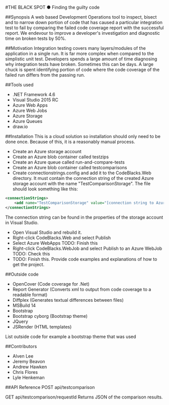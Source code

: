 #THE BLACK SPOT ● Finding the guilty code

##Synopsis
A web based Development Operations tool to inspect, bisect and to narrow down portion of code that has caused a particular integration test to fail by comparing the failed code coverage report with the successful report. We endevour to improve a developer's investigation and diagnostic time on broken tests by 50%.

##Motivation
Integration testing covers many layers/modules of the application in a single run. It is far more complex when compared to the simplistic unit test. Developers spends a large amount of time diagnosing why integration tests have broken. Sometimes this can be days. A large chuck is spent identifying portion of code where the code coverage of the failed run differs from the passing run. 

##Tools used
- .NET Framework 4.6
- Visual Studio 2015 RC
- Azure Web Apps
- Azure Web Jobs
- Azure Storage
- Azure Queues
- draw.io

##Installation
This is a cloud solution so installation should only need to be done once. Because of this, it is a reasonably manual process.

- Create an Azure storage account
- Create an Azure blob container called testzips
- Create an Azure queue called run-and-compare-tests
- Create an Azure blob container called testcomparisons
- Create connectionstrings.config and add it to the CodeBlacks.Web directory. It must contain the connection string of the created Azure storage account with the name "TestComparisonStorage". The file should look something like this:
```xml
<connectionStrings>
    <add name="TestComparisonStorage" value="[connection string to Azure storage account]"/>
</connectionStrings>
```
The connection string can be found in the properties of the storage account in Visual Studio.
- Open Visual Studio and rebuild it.
- Right-click CodeBlacks.Web and select Publish
- Select Azure WebApps TODO: Finish this
- Right-click CodeBlacks.WebJob and select Publish to an Azure WebJob TODO: Check this
- TODO: Finish this.
Provide code examples and explanations of how to get the project.

##Outside code
- OpenCover (Code coverage for .Net)
- Report Generator (Converts xml to output from code coverage to a readable format)
- Diffplex (Generates textual differences between files)
- MSBuild 14
- Bootstrap
- Bootstrap cyborg (Bootstrap theme)
- JQuery
- JSRender (HTML templates)

List outside code for example a bootstrap theme that was used

##Contributors
- Alven Lee
- Jeremy Beavon
- Andrew Hawken
- Chris Flores
- Lyle Henkeman

##API Reference
POST api/testcomparison

GET api/testcomparison/requestId
Returns JSON of the comparison results. 


